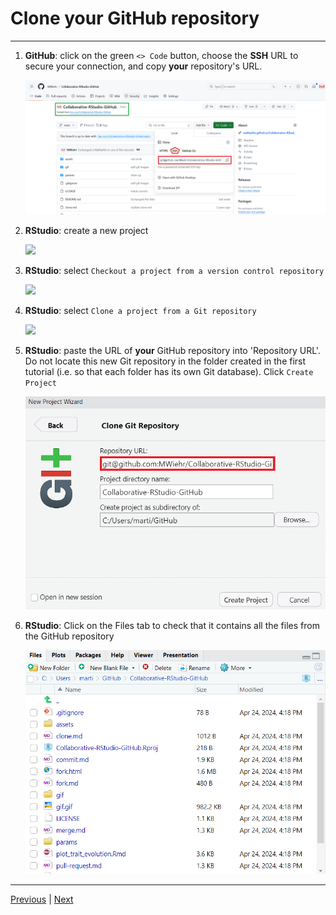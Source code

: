 # Clone your GitHub repository

***
1. **GitHub**: click on the green `<> Code` button, choose the **SSH** URL to secure your connection, and copy **your** repository's URL. 

    ![](./assets/clone-button.png)

2. **RStudio**: create a new project

    ![](./assets/new-project.png)

3. **RStudio**: select `Checkout a project from a version control repository`

    ![](./assets/version-control-project.png)

4. **RStudio**: select `Clone a project from a Git repository`

    ![](./assets/git-project.png)

5. **RStudio**: paste the URL of **your** GitHub repository into 'Repository URL'. Do not locate this new Git repository in the folder created in the first tutorial (i.e. so that each folder has its own Git database). Click `Create Project`

    ![](./assets/paste-url.png)

6. **RStudio**: Click on the Files tab to check that it contains all the files from the GitHub repository

    ![](./assets/files-tab.png)

***

[Previous](./fork.md) | [Next](./commit.md)

